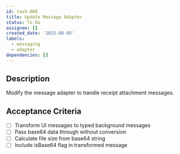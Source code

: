 ```yaml
---
id: task-008
title: Update Message Adapter
status: To Do
assignee: []
created_date: '2025-08-05'
labels:
  - messaging
  - adapter
dependencies: []
---
```


## Description

Modify the message adapter to handle receipt attachment messages.

## Acceptance Criteria

- [ ] Transform UI messages to typed background messages
- [ ] Pass base64 data through without conversion
- [ ] Calculate file size from base64 string
- [ ] Include isBase64 flag in transformed message
